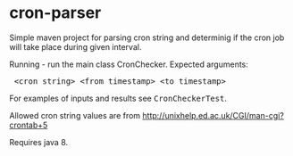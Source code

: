# cron-parser
Simple maven project for parsing cron string and determinig if the cron job will take place during given interval.

Running - run the main class CronChecker.  Expected arguments:

<pre> &lt;cron string&gt; &lt;from timestamp&gt; &lt;to timestamp&gt;</pre>

For examples of inputs and results see <tt>CronCheckerTest</tt>.

Allowed cron string values are from http://unixhelp.ed.ac.uk/CGI/man-cgi?crontab+5

Requires java 8.
